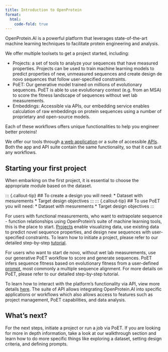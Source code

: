 ```yaml
---
title: Introduction to OpenProtein
format:
  html:
    code-fold: true
---
```

OpenProtein.AI is a powerful platform that leverages state-of-the-art machine learning techniques to facilitate protein engineering and analysis.

We offer multiple toolsets to get a project started, including:

* Projects: a set of tools to analyze your sequences that have measured properties. Projects can be used to train machine learning models to predict properties of new, unmeasured sequences and create design de novo sequences that follow user-specified constraints. 
* PoET: Our generative model trained on millions of evolutionary sequences. PoET is able to use evolutionary context (e.g. from an MSA) to score the fitness landscape of sequences without wet lab measurements. 
* Embeddings: Accessible via APIs, our embedding service enables calculation of raw embeddings on protein sequences using a number of proprietary and open-source models.

Each of these workflows offers unique functionalities to help you engineer better proteins! 

We offer our tools through [a web application](./dataset-page.md) or a suite of accessible [APIs](./api-introduction.qmd). Both the app and API suite contain the same functionality, so that it can suit any workflows. 

## Starting your first project

When embarking on the first project, it is essential to choose the appropriate module based on the dataset. 
<style>
.callout-tip-container {
  display: flex;
  flex-wrap: wrap;
  justify-content: space-around;
  /* align-items: center; */
}

.callout-tip-container div.callout-tip.callout{
  width: 40%;
}
</style>

<div class="callout-tip-container">
::: {.callout-tip} 
## To create a design you will need:
  * Dataset with mesurements
  * Target design objectives
:::
::: {.callout-tip} 
## To use PoET you will need:
  * Dataset with mesurements
  * Target design objectives
:::
</div>

For users with functional measurements, who want to extrapolate sequence - function relationships using OpenProtein’s suite of machine learning tools, this is the place to start. [Projects](./dataset-page.md) enable visualizing data, use existing data to predict novel sequence properties, and design new sequences with user-specified constraints. To learn how to initiate a project, please refer to our detailed step-by-step [tutorial](./mutagenesis-page).

For users who want to start de novo, without wet lab measurements, use our generative PoET workflow to score and generate sequences. PoET infers sequence fitness based on evolutionary fitness from a user-defined [prompt](./poet-defining-prompts-page), most commonly a multiple sequence alignment. For more details on PoET, please refer to our detailed step-by-step tutorial.

To learn how to interact with the platform’s functionality via API, view more details [here](./api-introduction.qmd). The suite of API allows integrating OpenProtein.AI into specific applications or workflows which also allows access to features such as project management, PoET capabilities, and data analysis.

## What’s next?

For the next steps, initiate a project or run a job via PoET. If you are looking for more in depth information, take a look at our walkthrough section and learn how to do more specific things like exploring a dataset, setting design criteria, and defining prompts.